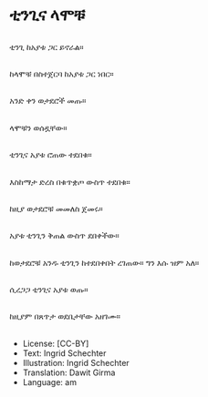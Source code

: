 # ቲንጊና ላሞቹ

##
ቲንጊ ከአያቱ ጋር ይኖራል።

##
ከላሞቹ በስተጀርባ ከአያቱ ጋር ነበር።

##
አንድ ቀን ወታደሮች መጡ።

##
ላሞቹን ወሰዷቸው።

##
ቲንጊና አያቱ ሮጠው ተደበቁ።

##
እስከማታ ድረስ በቁጥቋጦ ውስጥ ተደበቁ።

##
ከዚያ ወታደሮቹ መመለስ ጀመሩ።

##
አያቱ ቲንጊን ቅጠል ውስጥ ደበቀችው።

##
ከወታደሮቹ አንዱ ቲንጊን ከተደበቀበት ረገጠው። ግን እሱ ዝም አለ።

##
ሲረጋጋ ቲንጊና አያቱ ወጡ።

##
ከዚያም በጸጥታ ወደቤታቸው አዘገሙ።

##
* License: [CC-BY]
* Text: Ingrid Schechter
* Illustration: Ingrid Schechter
* Translation: Dawit Girma
* Language: am
